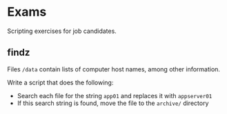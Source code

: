 # Exams

Scripting exercises for job candidates.

## findz

Files `/data` contain lists of computer host names, among other information.

Write a script that does the following:
- Search each file for the string `app01` and replaces it with `appserver01`
- If this search string is found, move the file to the `archive/` directory
